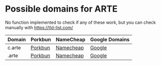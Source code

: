 # Possible domains for ARTE

No function implemented to check if any of these work, but you can check manually with https://tld-list.com/

| Domain | Porkbun | NameCheap | Google Domains |
|---|---|---|---|
| c.arte | [Porkbun](https://porkbun.com/checkout/search?prb=e814663da1&tlds=&idnLanguage=&search=search&q=c.arte) | [Namecheap](https://www.namecheap.com/domains/registration/results/?domain=c.arte) | [Google](https://domains.google.com/registrar/search?searchTerm=c.arte) |
| .arte | [Porkbun](https://porkbun.com/checkout/search?prb=e814663da1&tlds=&idnLanguage=&search=search&q=.arte) | [Namecheap](https://www.namecheap.com/domains/registration/results/?domain=.arte) | [Google](https://domains.google.com/registrar/search?searchTerm=.arte) |
